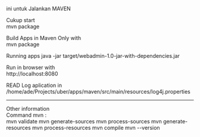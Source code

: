 ini untuk Jalankan MAVEN

Cukup start<br>
mvn package

Build Apps in Maven Only with<br>
mvn package

Running apps
java -jar target/webadmin-1.0-jar-with-dependencies.jar

Run in browser with<br>
http://localhost:8080

READ Log aplication in<br>
/home/ade/Projects/uber/apps/maven/src/main/resources/log4j.properties

_________________________________________________________________________________________
Other information<br>
Command mvn :<br>
mvn validate
mvn generate-sources
mvn process-sources
mvn generate-resources
mvn process-resources
mvn compile
mvn --version
